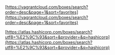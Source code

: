 [https://vagrantcloud.com/boxes/search?order=desc&page=1&sort=favorites](https://vagrantcloud.com/boxes/search?order=desc&page=1&sort=favorites)

[https://atlas.hashicorp.com/boxes/search?utf8=%E2%9C%93&sort=&provider=&q=hashicorp](https://atlas.hashicorp.com/boxes/search?utf8=%E2%9C%93&sort=&provider=&q=hashicorp)